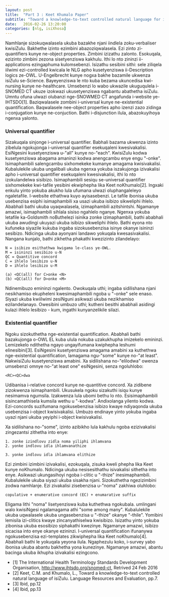 ```yaml
---
layout: post
title:  "Part 3 : Keet Khumalo Paper"
subtitle: "Toward a knowledge-to-text controlled natural language for isiZulu by Maria Keet & Langa Khumalo"
date:   2016-02-26 13:20:00
categories: [nlg, isiXhosa]
---
```


Namhlanje sizokuqwalasela ukuba bazakhe njani iindlela zoku-verbaliser kwisiZulu.
Bakhethe izinto ezimbini abazoziqwalasela. Ezi zinto zi-quantifiers kunye ne-object
properties. Zimbini izizathu zalonto. Esokuqala, ezizinto zimbini zezona sisetyenziswa
kakhulu. Ithi lo nto zininzi ii-applications ezingaphuma kulomsebenzi. Isizathu sesibini
sithi: sele ziliqela iilwimi ezi-controlled kwicala le NLG apho kusetyenziswa ii-Description
logics ze-OWL. U-Engelbrecht kunye nogxa bakhe bazamile ukwenza isiZulu se-Science. Bayeyenziswa
le nto kuba bezama ukuncedisa kwi-nursing kunye ne-healthcare. Umsebenzi lo wabo ukwazile ukuguqulela
i-SNOMED CT ukuze izokwazi ukusetyenziswa ngabantu abathetha isiZulu. Umntu ofuna ulwazi olubanzi nge-SNOWMED
CT angafunda i-website ye-IHTSDO[1]. Baziqwalasele zombini i-universal kunye ne-existential quantification.
Baqwalasele nee-object properties apho izenzi zazo zidinga i-conjugation kunye ne-conjuction. Bathi
i-disjunction ilula, abazokuyihoya ngenxa yalonto.

### Universal quantifier

Sizakuqala sinjonge i-universal quantifier. Babhali bazama ukwenza izinto zibelula ngokujonga i-universal quantifier esekuqaleni kwesivakalisi. EsiNgesini kusetyenziswa u-"all" kunye no-"each". KwisiZulu kodwa
kusetyenziswa abagama amaninzi kodwa anengcambu enye engu "-onke". Isimaphambili salengcambu sixhomekeke
kumanye amagama kwisivakalisi. Kubalulekile ukuba ungalibali ukuba ngenxa yokuba iszakujonga izivakalisi apho
i-universal quantifier esekuqaleni kwesivakalisi, ithi lo nto izokulandelwa sisibizo. Isimaphambili sesiqu
se-universal quantifier sixhomekeke kwi-tafile yesibini ekwiphepha lika Keet noKhumalo[2]. Ingxaki enkulu yinto
yokuba akukho lula ufumana ulwazi oluphangaleleyo ngaletafile. I-website ethathwa kuyo ayisasebenzi. Le tafile ibonisa ukuba usebenzisa esiphi isimaphambili xa usazi ukuba isibizo sikweliphi ihlelo. Ababhali bathi ukuba uyaqwalasela, izimaphambili azitshintshi. Ngamanye amazwi, isimaphambili sihlala sisiso ngahlelo nganye. Ngenxa
yokuba letafile ka-Goldsmith noButhelezi isinika zonke izimaphambili, bathi ababhali ukuba awudingi ukuyazi ukuba
isibizo sikweliphi ihlelo. Bathi eyona nto kufuneka siyazile kukuba ingaba sizokusebenzisa isinye okanye isininzi
sesibizo. Ndicinga ukuba ayonyani landawo yokuqala kwesasivakalisi. Nangana kunjalo, bathi zikhetha phakathi kwezizinto zilandelayo:

	N = isibizo esithathwa kwigama le-class ye-OWL.
	M = isininzi sesibizo u-N
	QC = Quantitive concord
	C = ihlelo lesibizo u-N
	D = ihlelo lesibizo u-M

	(a) <QC(all) for C>onke <N>
	(b) <QC(all) for D>onke <M>

Ndinemibuzo emininzi ngalento. Owokuqala uthi; ingaba sidilishana njani nesikhamiso ekupheleni kwesimaphambili ngoba u "-onke" sele enaso. Siyazi ukuba kwiilwimi zesiNguni asikwazi ukuba nezikhamiso ezilandelanayo. Owesibini umbuzo uthi; kutheni besithi ababhali asidingi kulazi ihlelo lesibizo - kum, ingathi kunyanzelikile silazi.


### Existential quantifier

Ngoku sizokuthetha nge-existential quantification. Ababhali bathi bazakujonga o-OWL EL kuba ulula nokuba uzakukhupha imizekelo emininzi. Lemizekelo ndithetha ngayo ungayifumana kwiphepha leshumi elinesibini[3].
EsiNgesini kusetyenziswa amagama amabini xa kuthethwa nge-existential quantification, lamagama ngu-"some"
kunye no-"at least". NakwisiZulu kusetyenziswa amabini. Xa sidilishana no-"elilodwa" owenza umsebenzi omnye
no-"at least one" esiNgesini, senza ngoluhlobo:

	<RC><QC>dwa

Udibanisa i-relative concord kunye ne-quantitive concord. Xa zidibene zizokwenza isimaphambili. Ukusukela
ngoku sizakuthi isiqu kunye nesimamva ngumsila. Izakwenza lula ubomi bethu lo nto. Esisimaphambili sisincamathisela kumsila wethu u "-kodwa". Andixolanga yilento kodwa. Ezi-concords suzifumana ngokusebenzisa
isibizo kwaye ndiyaqonda ukuba usebenzisa i-object kwisivakalisi. Umbuzo endinaye yinto yokuba ingaba uyazi
njani ukuba yeyiphi i-object kwisivakalisi.

Xa sidilishana no-"some", izinto azibikho lula kakhulu ngoba ezizivakalisi zingezantsi zithetha into enye:

	1. zonke izindlovu zidla noma yiliphi ihlamvana
	2. yonke indlovu idla ihlamvanathize

	3. yonke indlovu idla ihlamvana elithize

Ezi zimbini izimbini izivakalisi, ezokuqala, zisuka kweli phepha lika Keet kunye noKhumalo. Ndicinga ukuba
nesisesithathu isivakalisi sithetha into enye. Asikwazi ukungasihoyi ngoba i-clitic u "-thize" inesimaphambili.
Kubalulekile ukuba siyazi ukuba sisakha njani. Sizokuthetha ngezizimbini zodwa namhlanje. Ezi zivakalisi zisebenzisa u-"noma" zakhiwa oluhlobo:

	copulative + enumerative concord (EC) + enumarative suffix

Eligama lithi "noma" lisetyenziswa kuba kuthethwa ngokubala. umlingani walo kwisiNgesi ngalamagama athi "some among many". Kubalulekile ukuba uqwalasele ukuba ungasebenzisa u "-thize" okanye "-thile". Yomibini lemisila
izi-clitics kwaye zincanyathiselwa kwisibizo. Isizathu yinto yokuba zibonisa ukuba esosibizo siphakathi kwezinye.
Ngamanye amazwi, isibizo sicacisa into enye okanye ezininzi. I-universal quantification ifunanywa ngokusebenzisa ezi-templates zikwiphepha lika Keet noKhumalo[4]. Ababhali bathi le yokuqala yeyona ilula. Ngaphezulu koko,
i-survey yabo ibonisa ukuba abantu bakhetha yona kunezinye. Ngamanye amazwi, abantu bacinga ukuba ikhupha izivakalisi ezingcono.
 
- [1] The International Health Terminology Standards Development Organisation, http://www.ihtsdo.org/snomed-ct, Retrived 24 Feb 2016
- [2] Keet, C.M. and Khumalo, L., Toward a knowledge-to-text controlled natural language of isiZulu. Language Resources and Evaluation, pp.7.
- [3] Ibid, pp.12
- [4] Ibid, pp.13